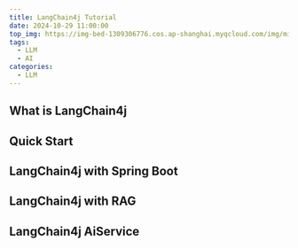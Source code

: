 ```yaml
---
title: LangChain4j Tutorial
date: 2024-10-29 11:00:00
top_img: https://img-bed-1309306776.cos.ap-shanghai.myqcloud.com/img/miku99.jpeg
tags:
  - LLM
  - AI
categories:
  - LLM
---
```


## What is LangChain4j

<!-- more -->

## Quick Start

## LangChain4j with Spring Boot

## LangChain4j with RAG

## LangChain4j AiService